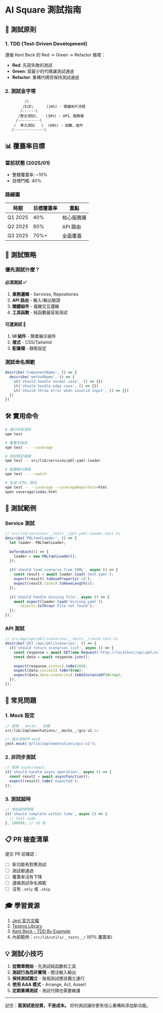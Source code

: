 # AI Square 測試指南

## 🎯 測試原則

### 1. TDD (Test-Driven Development)
遵循 Kent Beck 的 Red → Green → Refactor 循環：
- **Red**: 先寫失敗的測試
- **Green**: 寫最少的代碼讓測試通過
- **Refactor**: 重構代碼但保持測試通過

### 2. 測試金字塔
```
         /\
        /E2E\      (10%) - 關鍵用戶流程
       /------\
      /整合測試\    (30%) - API、服務層
     /----------\
    /  單元測試   \  (60%) - 函數、組件
   /--------------\
```

## 📊 覆蓋率目標

### 當前狀態 (2025/01)
- 整體覆蓋率: ~10%
- 目標門檻: 40%

### 路線圖
| 時期 | 目標覆蓋率 | 重點 |
|------|-----------|------|
| Q1 2025 | 40% | 核心服務層 |
| Q2 2025 | 60% | API 路由 |
| Q3 2025 | 70%+ | 全面覆蓋 |

## 🧪 測試策略

### 優先測試什麼？

#### 必須測試 ✅
1. **業務邏輯** - Services, Repositories
2. **API 路由** - 輸入/輸出驗證
3. **關鍵組件** - 複雜交互邏輯
4. **工具函數** - 純函數最容易測試

#### 可選測試 🤔
1. **UI 組件** - 簡單展示組件
2. **樣式** - CSS/Tailwind
3. **配置檔** - 靜態設定

### 測試命名規範

```typescript
describe('ComponentName', () => {
  describe('methodName', () => {
    it('should handle normal case', () => {})
    it('should handle edge case', () => {})
    it('should throw error when invalid input', () => {})
  })
})
```

## 🛠️ 實用命令

```bash
# 運行所有測試
npm test

# 覆蓋率報告
npm test -- --coverage

# 測試特定檔案
npm test -- src/lib/services/pbl-yaml-loader

# 監聽模式開發
npm test -- --watch

# 生成 HTML 報告
npm test -- --coverage --coverageReporters=html
open coverage/index.html
```

## 📝 測試範例

### Service 測試
```typescript
// src/lib/services/__tests__/pbl-yaml-loader.test.ts
describe('PBLYamlLoader', () => {
  let loader: PBLYamlLoader;
  
  beforeEach(() => {
    loader = new PBLYamlLoader();
  });
  
  it('should load scenario from YAML', async () => {
    const result = await loader.load('test.yaml');
    expect(result).toHaveProperty('id');
    expect(result.tasks).toHaveLength(3);
  });
  
  it('should handle missing file', async () => {
    await expect(loader.load('missing.yaml'))
      .rejects.toThrow('File not found');
  });
});
```

### API 測試
```typescript
// src/app/api/pbl/scenarios/__tests__/route.test.ts
describe('GET /api/pbl/scenarios', () => {
  it('should return scenarios list', async () => {
    const response = await GET(new Request('http://localhost/api/pbl/scenarios'));
    const data = await response.json();
    
    expect(response.status).toBe(200);
    expect(data.success).toBe(true);
    expect(data.data.scenarios).toBeInstanceOf(Array);
  });
});
```

## 🚨 常見問題

### 1. Mock 設定
```typescript
// 使用 __mocks__ 目錄
src/lib/implementations/__mocks__/gcs-v2.ts

// 或在測試中 mock
jest.mock('@/lib/implementations/gcs-v2');
```

### 2. 非同步測試
```typescript
// 使用 async/await
it('should handle async operation', async () => {
  const result = await asyncFunction();
  expect(result).toBe('expected');
});
```

### 3. 測試超時
```typescript
// 增加超時時間
it('should complete within time', async () => {
  // test code
}, 10000); // 10 秒
```

## 📋 PR 檢查清單

提交 PR 前確認：
- [ ] 新功能有對應測試
- [ ] 測試都通過
- [ ] 覆蓋率沒有下降
- [ ] 遵循測試命名規範
- [ ] 沒有 `.only` 或 `.skip`

## 🎓 學習資源

1. [Jest 官方文檔](https://jestjs.io/)
2. [Testing Library](https://testing-library.com/)
3. [Kent Beck - TDD By Example](https://www.amazon.com/Test-Driven-Development-Kent-Beck/dp/0321146530)
4. 內部範例：`src/lib/utils/__tests__/` (61% 覆蓋率)

## 💡 測試小技巧

1. **從簡單開始** - 先測試純函數和工具
2. **測試行為而非實現** - 關注輸入輸出
3. **保持測試獨立** - 每個測試應該獨立運行
4. **使用 AAA 模式** - Arrange, Act, Assert
5. **定期重構測試** - 測試代碼也需要維護

---

記住：**寫測試是投資，不是成本。** 好的測試讓你更有信心重構和添加新功能。